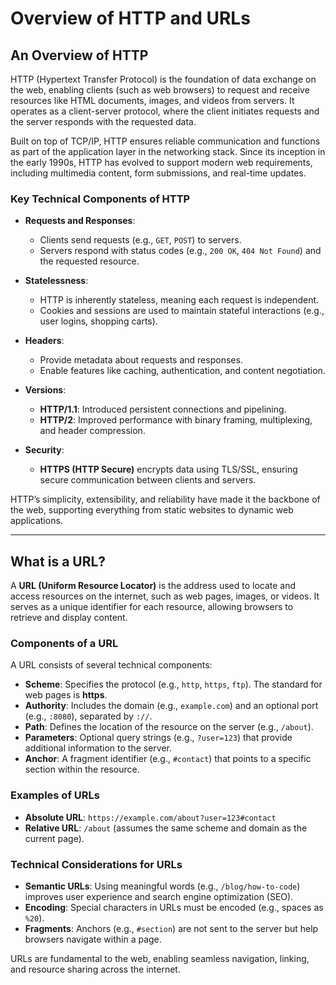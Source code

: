 # Overview of HTTP and URLs  

## An Overview of HTTP  

HTTP (Hypertext Transfer Protocol) is the foundation of data exchange on the web, enabling clients (such as web browsers) to request and receive resources like HTML documents, images, and videos from servers. It operates as a client-server protocol, where the client initiates requests and the server responds with the requested data.  

Built on top of TCP/IP, HTTP ensures reliable communication and functions as part of the application layer in the networking stack. Since its inception in the early 1990s, HTTP has evolved to support modern web requirements, including multimedia content, form submissions, and real-time updates.  

### Key Technical Components of HTTP  

- **Requests and Responses**:  
  - Clients send requests (e.g., `GET`, `POST`) to servers.  
  - Servers respond with status codes (e.g., `200 OK`, `404 Not Found`) and the requested resource.  

- **Statelessness**:  
  - HTTP is inherently stateless, meaning each request is independent.  
  - Cookies and sessions are used to maintain stateful interactions (e.g., user logins, shopping carts).  

- **Headers**:  
  - Provide metadata about requests and responses.  
  - Enable features like caching, authentication, and content negotiation.  

- **Versions**:  
  - **HTTP/1.1**: Introduced persistent connections and pipelining.  
  - **HTTP/2**: Improved performance with binary framing, multiplexing, and header compression.  

- **Security**:  
  - **HTTPS (HTTP Secure)** encrypts data using TLS/SSL, ensuring secure communication between clients and servers.  

HTTP’s simplicity, extensibility, and reliability have made it the backbone of the web, supporting everything from static websites to dynamic web applications.  

---
## What is a URL?  

A **URL (Uniform Resource Locator)** is the address used to locate and access resources on the internet, such as web pages, images, or videos. It serves as a unique identifier for each resource, allowing browsers to retrieve and display content.  

### Components of a URL  

A URL consists of several technical components:  

- **Scheme**: Specifies the protocol (e.g., `http`, `https`, `ftp`). The standard for web pages is **https**.  
- **Authority**: Includes the domain (e.g., `example.com`) and an optional port (e.g., `:8080`), separated by `://`.  
- **Path**: Defines the location of the resource on the server (e.g., `/about`).  
- **Parameters**: Optional query strings (e.g., `?user=123`) that provide additional information to the server.  
- **Anchor**: A fragment identifier (e.g., `#contact`) that points to a specific section within the resource.  

### Examples of URLs  

- **Absolute URL**: `https://example.com/about?user=123#contact`  
- **Relative URL**: `/about` (assumes the same scheme and domain as the current page).  

### Technical Considerations for URLs  

- **Semantic URLs**: Using meaningful words (e.g., `/blog/how-to-code`) improves user experience and search engine optimization (SEO).  
- **Encoding**: Special characters in URLs must be encoded (e.g., spaces as `%20`).  
- **Fragments**: Anchors (e.g., `#section`) are not sent to the server but help browsers navigate within a page.  

URLs are fundamental to the web, enabling seamless navigation, linking, and resource sharing across the internet.  


